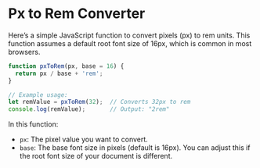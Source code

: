# Px to Rem Converter

Here’s a simple JavaScript function to convert pixels (px) to rem units. This function assumes a default root font size of 16px, which is common in most browsers.

```js
function pxToRem(px, base = 16) {
  return px / base + 'rem';
}

// Example usage:
let remValue = pxToRem(32);  // Converts 32px to rem
console.log(remValue);       // Output: "2rem"
```

In this function:
- `px`: The pixel value you want to convert.
- `base`: The base font size in pixels (default is 16px). You can adjust this if the root font size of your document is different.
